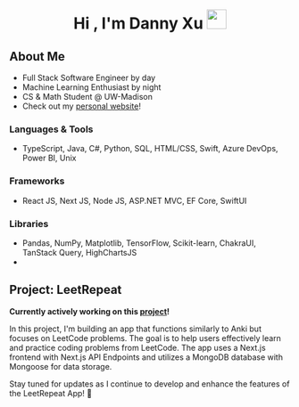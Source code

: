 <h1 align="center"><b>Hi , I'm Danny Xu </b><img src="https://media.giphy.com/media/hvRJCLFzcasrR4ia7z/giphy.gif" width="35"></h1>

## **About Me**
- Full Stack Software Engineer by day
- Machine Learning Enthusiast by night
- CS & Math Student @ UW-Madison
- Check out my [personal website](https://www.ddxu.studio/)!

### Languages & Tools
- TypeScript, Java, C#, Python, SQL, HTML/CSS, Swift, Azure DevOps, Power BI, Unix

### Frameworks
- React JS, Next JS, Node JS, ASP.NET MVC, EF Core, SwiftUI

### Libraries
- Pandas, NumPy, Matplotlib, TensorFlow, Scikit-learn, ChakraUI, TanStack Query, HighChartsJS
- 
## **Project: LeetRepeat**
**Currently actively working on this [project](https://github.com/dannydxu1/LeetRepeat)!**

In this project, I'm building an app that functions similarly to Anki but focuses on LeetCode problems. The goal is to help users effectively learn and practice coding problems from LeetCode. The app uses a Next.js frontend with Next.js API Endpoints and utilizes a MongoDB database with Mongoose for data storage.

Stay tuned for updates as I continue to develop and enhance the features of the LeetRepeat App! 🚀
